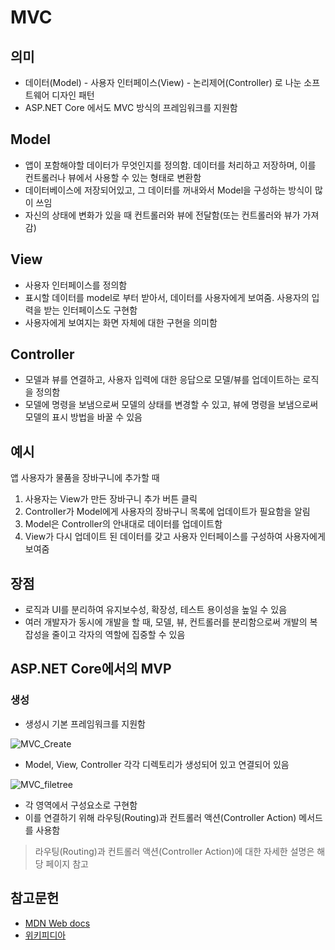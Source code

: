 # MVC

## 의미

* 데이터(Model) - 사용자 인터페이스(View) - 논리제어(Controller) 로 나눈 소프트웨어 디자인 패턴
* ASP.NET Core 에서도 MVC 방식의 프레임워크를 지원함

## Model

* 앱이 포함해야할 데이터가 무엇인지를 정의함. 데이터를 처리하고 저장하며, 이를 컨트롤러나 뷰에서 사용할 수 있는 형태로 변환함
* 데이터베이스에 저장되어있고, 그 데이터를 꺼내와서 Model을 구성하는 방식이 많이 쓰임
* 자신의 상태에 변화가 있을 때 컨트롤러와 뷰에 전달함(또는 컨트롤러와 뷰가 가져감)

## View

* 사용자 인터페이스를 정의함
* 표시할 데이터를 model로 부터 받아서, 데이터를 사용자에게 보여줌. 사용자의 입력을 받는 인터페이스도 구현함
* 사용자에게 보여지는 화면 자체에 대한 구현을 의미함

## Controller

* 모델과 뷰를 연결하고, 사용자 입력에 대한 응답으로 모델/뷰를 업데이트하는 로직을 정의함
* 모델에 명령을 보냄으로써 모델의 상태를 변경할 수 있고, 뷰에 명령을 보냄으로써 모델의 표시 방법을 바꿀 수 있음

## 예시

앱 사용자가 물품을 장바구니에 추가할 때

1. 사용자는 View가 만든 장바구니 추가 버튼 클릭
2. Controller가 Model에게 사용자의 장바구니 목록에 업데이트가 필요함을 알림
3. Model은 Controller의 안내대로 데이터를 업데이트함
4. View가 다시 업데이트 된 데이터를 갖고 사용자 인터페이스를 구성하여 사용자에게 보여줌

## 장점

* 로직과 UI를 분리하여 유지보수성, 확장성, 테스트 용이성을 높일 수 있음
* 여러 개발자가 동시에 개발을 할 때, 모델, 뷰, 컨트롤러를 분리함으로써 개발의 복잡성을 줄이고 각자의 역할에 집중할 수 있음

## ASP.NET Core에서의 MVP

### 생성

* 생성시 기본 프레임워크를 지원함

&#x20;![MVC\_Create](media/MVC\_create.png)

* Model, View, Controller 각각 디렉토리가 생성되어 있고 연결되어 있음&#x20;

![MVC\_filetree](media/MVC\_filetree.png)

* 각 영역에서 구성요소로 구현함
* 이를 연결하기 위해 라우팅(Routing)과 컨트롤러 액션(Controller Action) 메서드를 사용함

> 라우팅(Routing)과 컨트롤러 액션(Controller Action)에 대한 자세한 설명은 해당 페이지 참고

## 참고문헌

* [MDN Web docs](https://developer.mozilla.org/ko/docs/Glossary/MVC)
* [위키피디아](https://ko.wikipedia.org/wiki/%EB%AA%A8%EB%8D%B8-%EB%B7%B0-%EC%BB%A8%ED%8A%B8%EB%A1%A4%EB%9F%AC)
